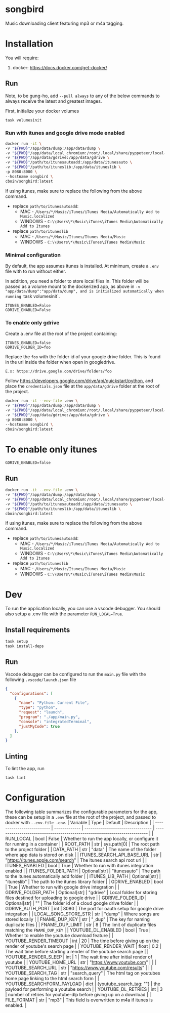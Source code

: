 # songbird

Music downloading client featuring mp3 or m4a tagging.

# Installation

You will require:
1. docker: https://docs.docker.com/get-docker/

## Run
Note, to be gung-ho, add `--pull always` to any of the below commands to always receive the latest
and greatest images.

First, initialize your docker volumes

```bash
task volumesinit
```

### Run with itunes and google drive mode enabled
```bash
docker run -it \
-v "${PWD}"/app/data/dump:/app/data/dump \
-v "${PWD}"/app/data/local_chromium:/root/.local/share/pyppeteer/local-chromium \
-v "${PWD}"/app/data/gdrive:/app/data/gdrive \
-v "${PWD}"/path/to/itunesautoadd:/app/data/itunesauto \
-v "${PWD}"/path/to/ituneslib:/app/data/ituneslib \
-p 8080:8080 \
--hostname songbird \
cboin/songbird:latest
```

If using itunes, make sure to replace the following from the above command.
- replace `path/to/itunesautoadd`:
    - MAC - `/Users/*/Music/iTunes/iTunes Media/Automatically Add to Music.localized`
    - WINDOWS - `C:\\Users\*\Music\iTunes\iTunes Media\Automatically Add to Itunes`
- replace `path/to/ituneslib`
    - MAC - `/Users/*/Music/Itunes/Itunes Media/Music`
    - WINDOWS - `C:\\Users\*\Music\iTunes\iTunes Media\Music`

### Minimal configuration
By default, the app assumes itunes is installed. At minimum, create a `.env` file with to run without either.

In addition, you need a folder to store local files in. This folder will be passed as a volume mount to the
dockerized app, as above in `-v "app/data/dump":"app/data/dump", and is initialized automatically when running
`task volumesinit`.

```.env
ITUNES_ENABLED=False
GDRIVE_ENABLED=False
```

### To enable only gdrive
Create a .env file at the root of the project containing:
```.env
ITUNES_ENABLED=false
GDRIVE_FOLDER_ID=foo
```
Replace the `foo` with the folder id of your google drive folder. This is found
in the url inside the folder when open in googledrive.

`E.x: https://drive.google.com/drive/folders/foo`


Follow https://developers.google.com/drive/api/quickstart/python, and place
the `credentials.json` file at the `app/data/gdrive` folder at the root of the project.

```bash
docker run -it --env-file .env \
-v "${PWD}"/app/data/dump:/app/data/dump \
-v "${PWD}"/app/data/local_chromium:/root/.local/share/pyppeteer/local-chromium \
-v "${PWD}"/app/data/gdrive:/app/data/gdrive \
-p 8080:8080 \
--hostname songbird \
cboin/songbird:latest
```

# To enable only itunes
```.env
GDRIVE_ENABLED=false
```

## Run

```bash
docker run -it --env-file .env \
-v "${PWD}"/app/data/dump:/app/data/dump \
-v "${PWD}"/app/data/local_chromium:/root/.local/share/pyppeteer/local-chromium \
-v "${PWD}"/path/to/itunesautoadd:/app/data/itunesauto \
-v "${PWD}"/path/to/ituneslib:/app/data/ituneslib \
cboin/songbird:latest
```
If using itunes, make sure to replace the following from the above command.
- replace `path/to/itunesautoadd`:
    - MAC - `/Users/*/Music/iTunes/iTunes Media/Automatically Add to Music.localized`
    - WINDOWS - `C:\\Users\*\Music\iTunes\iTunes Media\Automatically Add to Itunes`
- replace `path/to/ituneslib`
    - MAC - `/Users/*/Music/Itunes/Itunes Media/Music`
    - WINDOWS - `C:\\Users\*\Music\iTunes\iTunes Media\Music`

# Dev

To run the application locally, you can use a vscode debugger. You should also setup a .env file
with the parameter `RUN_LOCAL=True`.

## Install requirements

```bash
task setup
task install-deps
```

## Run
Vscode debugger can be configured to run the `main.py` file with the following `.vscode/launch.json` file

```json
{
  "configurations": [
    {
      "name": "Python: Current File",
      "type": "python",
      "request": "launch",
      "program": "./app/main.py",
      "console": "integratedTerminal",
      "justMyCode": true
    },
  ]
}
```

## Linting
To lint the app, run
```
task lint
```

# Configuration
The following table summarizes the configurable parameters for the app, these can be setup in a `.env` file at the root of the project, and passed to docker with `--env-file .env`.
| Variable                   | Type          | Default                           | Description                                                                |
| -------------------------- | ------------- | --------------------------------- | -------------------------------------------------------------------------- |
| RUN_LOCAL                  | bool          | False                             | Whether to run the app locally, or configure it for running in a container |
| ROOT_PATH                  | str           | sys.path[0]                       | The root path to the project folder                                        |
| DATA_PATH                  | str           | "data"                            | The name of the folder where app data is stored on disk                    |
| ITUNES_SEARCH_API_BASE_URL | str           | "https://itunes.apple.com/search" | The itunes search api root url                                             |
| ITUNES_ENABLED             | bool          | True                              | Whether to run with itunes integration enabled                             |
| ITUNES_FOLDER_PATH         | Optional[str] | "itunesauto"                      | The path to the itunes automatically add folder                            |
| ITUNES_LIB_PATH            | Optional[str] | "ituneslib"                       | The path to the itunes library folder                                      |
| GDRIVE_ENABLED             | bool          | True                              | Whether to run with google drive integration                               |
| GDRIVE_FOLDER_PATH         | Optional[str] | "gdrive"                          | Local folder for storing files destined for uploading to google drive      |
| GDRIVE_FOLDER_ID           | Optional[str] | ""                                | The folder id of a cloud google drive folder                               |
| GDRIVE_AUTH_PORT           | int           | 8080                              | The port for oauth setup for google drive integration                      |
| LOCAL_SONG_STORE_STR       | str           | "dump"                            | Where songs are stored locally                                             |
| FNAME_DUP_KEY              | str           | "_dup"                            | The key for naming duplicate files                                         |
| FNAME_DUP_LIMIT            | str           | 8                                 | The limit of duplicate files matching the `FNAME_DUP_KEY`                  |
| YOUTUBE_DL_ENABLED         | bool          | True                              | Whether to enable the youtube download feature                             |
| YOUTUBE_RENDER_TIMEOUT     | int           | 20                                | The time before giving up on the render of youtube's search page           |
| YOUTUBE_RENDER_WAIT        | float         | 0.2                               | The wait time before starting a render of the youtube search page          |
| YOUTUBE_RENDER_SLEEP       | int           | 1                                 | The wait time after initial render of youtube                              |
| YOUTUBE_HOME_URL           | str           | "https://www.youtube.com"         |                                                                            |
| YOUTUBE_SEARCH_URL         | str           | "https://www.youtube.com/results" |                                                                            |
| YOUTUBE_SEARCH_TAG         | str           | "search_query"                    | The html tag on youtubes home page linking to the html search form         |
| YOUTUBE_SEARCHFORM_PAYLOAD | dict          | {youtube_search_tag: ""}          | the payload for performing a youtube search                                |
| YOUTUBE_DL_RETRIES         | int           | 3                                 | number of retries for youtube-dlp before giving up on a download           |
| FILE_FORMAT                | str           | "mp3"                             | This field is overwritten to m4a if itunes is enabled.                     |
